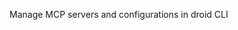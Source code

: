 <!-- Source: https://docs.factory.ai/cli/configuration/mcp -->

Manage MCP servers and configurations in droid CLI
